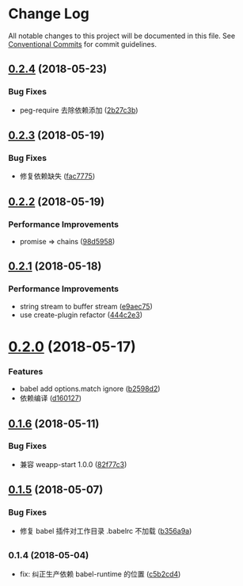 # Change Log

All notable changes to this project will be documented in this file.
See [Conventional Commits](https://conventionalcommits.org) for commit guidelines.

<a name="0.2.4"></a>
## [0.2.4](https://github.com/tolerance-go/weapp-cli/compare/weapp-plugin-babel@0.2.3...weapp-plugin-babel@0.2.4) (2018-05-23)


### Bug Fixes

* peg-require 去除依赖添加 ([2b27c3b](https://github.com/tolerance-go/weapp-cli/commit/2b27c3b))




<a name="0.2.3"></a>
## [0.2.3](https://github.com/tolerance-go/weapp-cli/compare/weapp-plugin-babel@0.2.2...weapp-plugin-babel@0.2.3) (2018-05-19)


### Bug Fixes

* 修复依赖缺失 ([fac7775](https://github.com/tolerance-go/weapp-cli/commit/fac7775))




<a name="0.2.2"></a>
## [0.2.2](https://github.com/tolerance-go/weapp-cli/compare/weapp-plugin-babel@0.2.1...weapp-plugin-babel@0.2.2) (2018-05-19)


### Performance Improvements

* promise => chains ([98d5958](https://github.com/tolerance-go/weapp-cli/commit/98d5958))




<a name="0.2.1"></a>
## [0.2.1](https://github.com/tolerance-go/weapp-cli/compare/weapp-plugin-babel@0.2.0...weapp-plugin-babel@0.2.1) (2018-05-18)


### Performance Improvements

* string stream to buffer stream ([e9aec75](https://github.com/tolerance-go/weapp-cli/commit/e9aec75))
* use create-plugin refactor ([444c2e3](https://github.com/tolerance-go/weapp-cli/commit/444c2e3))




<a name="0.2.0"></a>
# [0.2.0](https://github.com/tolerance-go/weapp-cli/compare/weapp-plugin-babel@0.1.6...weapp-plugin-babel@0.2.0) (2018-05-17)


### Features

* babel add options.match ignore ([b2598d2](https://github.com/tolerance-go/weapp-cli/commit/b2598d2))
* 依赖编译 ([d160127](https://github.com/tolerance-go/weapp-cli/commit/d160127))




<a name="0.1.6"></a>
## [0.1.6](https://github.com/tolerance-go/weapp-cli/compare/weapp-plugin-babel@0.1.5...weapp-plugin-babel@0.1.6) (2018-05-11)


### Bug Fixes

* 兼容 weapp-start 1.0.0 ([82f77c3](https://github.com/tolerance-go/weapp-cli/commit/82f77c3))




<a name="0.1.5"></a>
## [0.1.5](https://github.com/tolerance-go/weapp-cli/compare/weapp-plugin-babel@0.1.4...weapp-plugin-babel@0.1.5) (2018-05-07)


### Bug Fixes

* 修复 babel 插件对工作目录 .babelrc 不加载 ([b356a9a](https://github.com/tolerance-go/weapp-cli/commit/b356a9a))




<a name="0.1.4"></a>
## <small>0.1.4 (2018-05-04)</small>

* fix: 纠正生产依赖 babel-runtime 的位置 ([c5b2cd4](https://github.com/tolerance-go/weapp-cli/commit/c5b2cd4))
